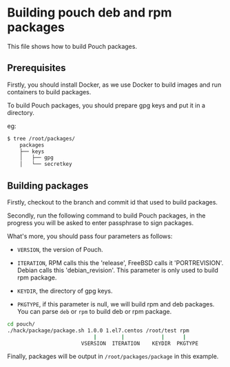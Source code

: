 # Building pouch deb and rpm packages 

This file shows how to build Pouch packages.

## Prerequisites

Firstly, you should install Docker, as we use Docker to build images and run containers to build packages.

To build Pouch packages, you should prepare gpg keys and put it in a directory.
 
eg:

```bash
$ tree /root/packages/
	packages
	├── keys
	│   ├── gpg
	│   └── secretkey
```

## Building packages

Firstly, checkout to the branch and commit id that used to build packages.

Secondly, run the following command to build Pouch packages, in the progress you will be asked to enter passphrase to sign packages.

What's more, you should pass four parameters as follows:

- `VERSION`, the version of Pouch.

- `ITERATION`, RPM calls this the 'release', FreeBSD calls it 'PORTREVISION'. Debian calls this 'debian_revision'. This parameter is only used to build rpm package.

- `KEYDIR`, the directory of gpg keys.

- `PKGTYPE`, if this parameter is null, we will build rpm and deb packages. You can parse `deb` or `rpm` to build deb or rpm package.

```bash
cd pouch/
./hack/package/package.sh 1.0.0 1.el7.centos /root/test rpm
                            |        |            |      | 
                        VSERSION  ITERATION    KEYDIR  PKGTYPE
```

Finally, packages will be output in `/root/packages/package` in this example.